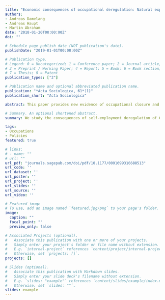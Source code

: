 ```yaml
---
title: "Economic consequences of occupational deregulation: Natural experiment in the German crafts"
authors:
- Andreas Damelang
- Andreas Haupt
- Martin Abraham
date: "2018-01-20T00:00:00Z"
doi: ""

# Schedule page publish date (NOT publication's date).
publishDate: "2019-01-01T00:00:00Z"

# Publication type.
# Legend: 0 = Uncategorized; 1 = Conference paper; 2 = Journal article;
# 3 = Preprint / Working Paper; 4 = Report; 5 = Book; 6 = Book section;
# 7 = Thesis; 8 = Patent
publication_types: ["2"]

# Publication name and optional abbreviated publication name.
publication: "*Acta Sociologica, 61*(1)"
publication_short: "Acta Sociologica"

abstract: This paper provides new evidence of occupational closure and rent-sharing in the labour market. In many labour market segments, occupational closure refers only to self-employed positions, but not to employees within these occupations. We study the relation of changes in entry regulation for firms and the corresponding economic consequences for employees within these firms. Based on bargaining theory, we argue that economic rents are shared with employees. In order to identify this ‘indirect’ channel of occupational closure, this paper uses a major reform in the German craft sector in 2004. This reform relaxes entry regulation into self-employment in more than half of the craft occupations. By using rich administrative data in a fixed-effects framework, we compare wages of employees in both markets pre- and post-reform. We find that employees in the reformed market are negatively affected after the reform. This proves the existence of former wage rents due to rent-sharing in closed market segments. This average wage effect, however, is not constant for all employees. If employees can make a credible threat to the employer to take advantage of deregulation and set up their own business, they can counteract the negative wage effects of the reform. As a consequence, our empirical results show that wages of young and skilled employees are less affected by the reform.

# Summary. An optional shortened abstract.
summary: We study the consequences of self-employment deregulation of German crafts on wages.

tags:
- Occupations
- Policies 
featured: true

# links:
# - name: ""
# url: ""
url_pdf: "journals.sagepub.com/doi/pdf/10.1177/0001699316688513"
url_code: ''
url_dataset: ''
url_poster: ''
url_project: ''
url_slides: ''
url_source: ''
url_video: ''

# Featured image
# To use, add an image named `featured.jpg/png` to your page's folder. 
image:
  caption: ""
  focal_point: ""
  preview_only: false

# Associated Projects (optional).
#   Associate this publication with one or more of your projects.
#   Simply enter your project's folder or file name without extension.
#   E.g. `internal-project` references `content/project/internal-project/index.md`.
#   Otherwise, set `projects: []`.
projects: []

# Slides (optional).
#   Associate this publication with Markdown slides.
#   Simply enter your slide deck's filename without extension.
#   E.g. `slides: "example"` references `content/slides/example/index.md`.
#   Otherwise, set `slides: ""`.
slides: example
---
```


